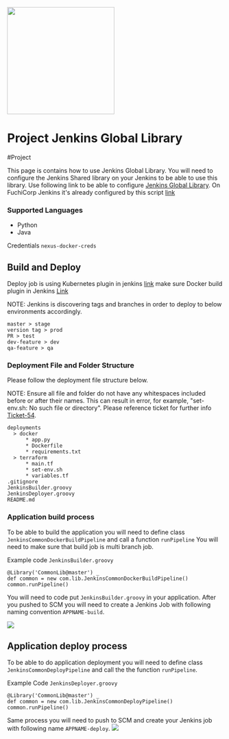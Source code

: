 

<img src="https://github.com/fuchicorp/jenkins-global-library/blob/master/docs/pictures/automotive.png"  width="250"  />

# Project Jenkins Global Library
#Project


This page is contains how to use Jenkins Global Library.  You will need to configure the Jenkins Shared library on your Jenkins to be able to use this library.  Use following link to be able to configure [Jenkins Global Library](https://jenkins.io/doc/book/pipeline/shared-libraries/). On FuchiCorp Jenkins it's already configured by this script  [link](https://github.com/fuchicorp/common_tools/blob/2f0639c77c83b8b7b812434ee2681bf0bbd3f8be/charts/jenkins/values.yaml#L246) 

### Supported Languages 
* Python
* Java


Credentials 
`nexus-docker-creds`

## Build and Deploy 
Deploy job is using Kubernetes plugin in jenkins [link](https://github.com/jenkinsci/kubernetes-plugin) make sure 
Docker build plugin in Jenkins [Link](https://jenkins.io/doc/book/pipeline/docker/)

NOTE: Jenkins is discovering tags and branches in order to deploy to below environments accordingly.

```
master > stage
version tag > prod
PR > test
dev-feature > dev
qa-feature > qa
```
### Deployment File and Folder Structure 

Please follow the deployment file structure below. 

NOTE: Ensure all file and folder do not have any whitespaces included before or after their names. This can result in error, for example, "set-env.sh: No such file or directory".  Please reference ticket for further info [Ticket-54](https://github.com/fuchicorp/jenkins-global-library/issues/54).

```
deployments
  > docker
      * app.py
      * Dockerfile
      * requirements.txt
  > terraform
      * main.tf
      * set-env.sh
      * variables.tf
.gitignore
JenkinsBuilder.groovy
JenkinsDeployer.groovy
README.md
```

### Application build process 
To be able to build the application you will need to define class `JenkinsCommonDockerBuildPipeline`  and call a function `runPipeline` You will need to make sure that build job is multi branch job. 

Example code `JenkinsBuilder.groovy`
``` 
@Library('CommonLib@master') _
def common = new com.lib.JenkinsCommonDockerBuildPipeline()
common.runPipeline()
```

You will need to code put `JenkinsBuilder.groovy` in your application.  After you pushed to SCM you will need to create a Jenkins Job with following naming convention `APPNAME-build`.  

![](https://github.com/fuchicorp/jenkins-global-library/blob/master/docs/pictures/jenkin-build.png)


## Application deploy process

To be able to do application deployment you will need to define class `JenkinsCommonDeployPipeline` and call the the function `runPipeline`. 

Example Code `JenkinsDeployer.groovy`
```
@Library('CommonLib@master') _
def common = new com.lib.JenkinsCommonDeployPipeline()
common.runPipeline()
```


Same process you will need to push to SCM and create your Jenkins job with following name `APPNAME-deploy`. 
![](https://github.com/fuchicorp/jenkins-global-library/blob/master/docs/pictures/jenkins-deploy.png)


